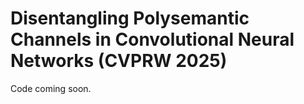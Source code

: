 # Disentangling Polysemantic Channels in Convolutional Neural Networks (CVPRW 2025)

Code coming soon.
